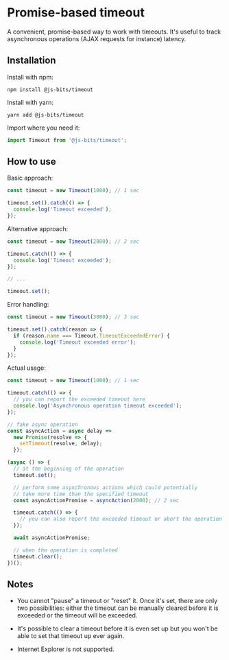 # Promise-based timeout

A convenient, promise-based way to work with timeouts. It's useful to track asynchronous operations (AJAX requests for instance) latency.

## Installation

Install with npm:

```
npm install @js-bits/timeout
```

Install with yarn:

```
yarn add @js-bits/timeout
```

Import where you need it:

```javascript
import Timeout from '@js-bits/timeout';
```

## How to use

Basic approach:

```javascript
const timeout = new Timeout(1000); // 1 sec

timeout.set().catch(() => {
  console.log('Timeout exceeded');
});
```

Alternative approach:

```javascript
const timeout = new Timeout(2000); // 2 sec

timeout.catch(() => {
  console.log('Timeout exceeded');
});

// ...

timeout.set();
```

Error handling:

```javascript
const timeout = new Timeout(3000); // 3 sec

timeout.set().catch(reason => {
  if (reason.name === Timeout.TimeoutExceededError) {
    console.log('Timeout exceeded error');
  }
});
```

Actual usage:

```javascript
const timeout = new Timeout(1000); // 1 sec

timeout.catch(() => {
  // you can report the exceeded timeout here
  console.log('Asynchronous operation timeout exceeded');
});

// fake async operation
const asyncAction = async delay =>
  new Promise(resolve => {
    setTimeout(resolve, delay);
  });

(async () => {
  // at the beginning of the operation
  timeout.set();

  // perform some asynchronous actions which could potentially
  // take more time than the specified timeout
  const asyncActionPromise = asyncAction(2000); // 2 sec

  timeout.catch(() => {
    // you can also report the exceeded timeout or abort the operation here
  });

  await asyncActionPromise;

  // when the operation is completed
  timeout.clear();
})();
```

## Notes

- You cannot "pause" a timeout or "reset" it. Once it's set, there are only two possibilities: either the timeout can be manually cleared before it is exceeded or the timeout will be exceeded.

- It's possible to clear a timeout before it is even set up but you won't be able to set that timeout up ever again.

- Internet Explorer is not supported.
